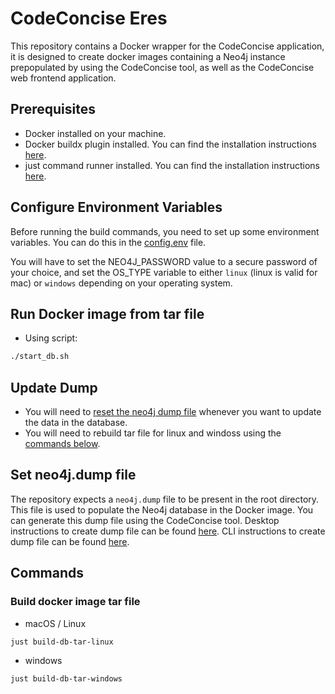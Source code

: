 # CodeConcise Eres

This repository contains a Docker wrapper for the CodeConcise application, it is designed to create docker images containing a Neo4j instance prepopulated by using the CodeConcise tool, as well as the CodeConcise web frontend application.

## Prerequisites

- Docker installed on your machine.
- Docker buildx plugin installed. You can find the installation instructions [here](https://github.com/docker/buildx).
- just command runner installed. You can find the installation instructions [here](https://github.com/casey/just).

## Configure Environment Variables

Before running the build commands, you need to set up some environment variables. You can do this in the [config.env](./config.env) file.

You will have to set the NEO4J_PASSWORD value to a secure password of your choice, and set the OS_TYPE variable to either `linux` (linux is valid for mac) or `windows` depending on your operating system.

## Run Docker image from tar file

- Using script:

```bash
./start_db.sh
```

## Update Dump

- You will need to [reset the neo4j dump file](#set-neo4jdump-file) whenever you want to update the data in the database.
- You will need to rebuild tar file for linux and windoss using the [commands below](#build-docker-image-tar-file).

## Set neo4j.dump file

The repository expects a `neo4j.dump` file to be present in the root directory. This file is used to populate the Neo4j database in the Docker image. You can generate this dump file using the CodeConcise tool.
Desktop instructions to create dump file can be found [here](https://neo4j.com/docs/desktop/current/operations/database-management/).
CLI instructions to create dump file can be found [here](https://neo4j.com/docs/operations-manual/current/kubernetes/operations/dump-load/).

## Commands

### Build docker image tar file

- macOS / Linux

```bash
just build-db-tar-linux
```

- windows

```bash
just build-db-tar-windows
```
